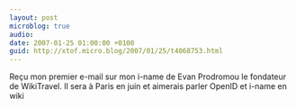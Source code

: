 ```yaml
---
layout: post
microblog: true
audio: 
date: 2007-01-25 01:00:00 +0100
guid: http://xtof.micro.blog/2007/01/25/t4068753.html
---
```

Reçu mon premier e-mail sur mon i-name de Evan Prodromou le fondateur de WikiTravel. Il sera à Paris en juin et aimerais parler OpenID et i-name en wiki
